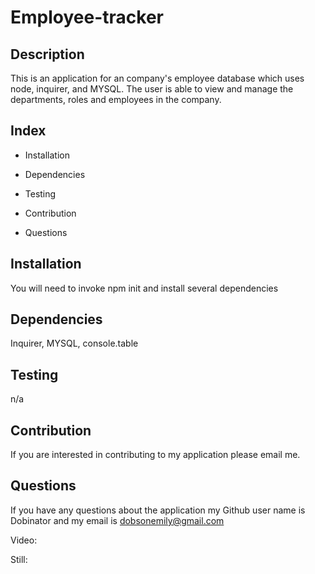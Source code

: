 # Employee-tracker


## Description
 This is an application for an company's employee database which uses node, inquirer, and MYSQL. The user is able to view and manage the departments, roles and employees in the company. 

## Index
* Installation

* Dependencies

* Testing

* Contribution


* Questions


## Installation
You will need to invoke npm init and install several dependencies
## Dependencies
Inquirer, MYSQL, console.table

## Testing
n/a

## Contribution
If you are interested in contributing to my application please email me.

## Questions
  If you have any questions about the application my Github user name is Dobinator and my email is dobsonemily@gmail.com

  Video:


  Still:


  